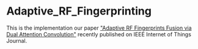 # Adaptive_RF_Fingerprinting
This is the implementation our paper ["Adaptive RF Fingerprints Fusion via Dual Attention Convolution"](https://ieeexplore.ieee.org/document/9847300) recently published on IEEE Internet of Things Journal.
